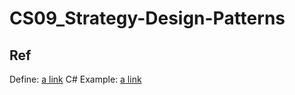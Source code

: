 # CS09_Strategy-Design-Patterns

## Ref

Define: [a link](https://refactoring.guru/design-patterns/strategy)
C# Example: [a link](https://refactoring.guru/design-patterns/strategy/csharp/example#example-0)